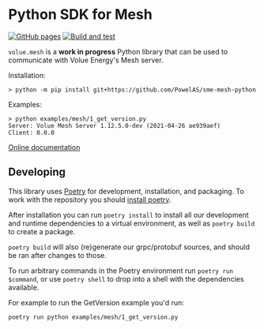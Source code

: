 # Python SDK for Mesh

[![GitHub pages](https://github.com/PowelAS/sme-mesh-python/actions/workflows/pages.yml/badge.svg)](https://github.com/PowelAS/sme-mesh-python/actions/workflows/pages.yml)  [![Build and test](https://github.com/PowelAS/sme-mesh-python/actions/workflows/build_and_test.yml/badge.svg)](https://github.com/PowelAS/sme-mesh-python/actions/workflows/build_and_test.yml)

`volue.mesh` is a **work in progress** Python library that can be used to
communicate with Volue Energy's Mesh server.

Installation:

```
> python -m pip install git+https://github.com/PowelAS/sme-mesh-python
```

Examples:

```
> python examples/mesh/1_get_version.py
Server: Volue Mesh Server 1.12.5.0-dev (2021-04-26 ae939aef)
Client: 0.0.0
```

[Online documentation](https://vigilant-eureka-e3845ca2.pages.github.io/)


## Developing

This library uses [Poetry][] for development, installation, and packaging. To
work with the repository you should [install poetry][poetry-install].

After installation you can run `poetry install` to install all our
development and runtime dependencies to a virtual environment, as well as
`poetry build` to create a package.

`poetry build` will also (re)generate our grpc/protobuf sources, and should
be ran after changes to those.

To run arbitrary commands in the Poetry environment run `poetry run $command`,
or use `poetry shell` to drop into a shell with the dependencies available.

For example to run the GetVersion example you'd run:

```
poetry run python examples/mesh/1_get_version.py
```

[Poetry]: https://python-poetry.org/docs/
[poetry-install]: https://python-poetry.org/docs/#installation
